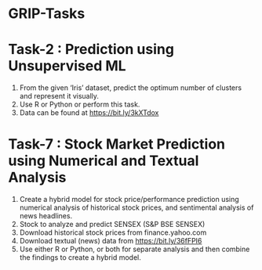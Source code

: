 # GRIP-Tasks

# Task-2 : Prediction using Unsupervised ML 

1. From the given ‘Iris’ dataset, predict the optimum number of clusters and represent it visually.
2. Use R or Python or perform this task.
3. Data can be found at https://bit.ly/3kXTdox

# Task-7 : Stock Market Prediction using Numerical and Textual Analysis 

1. Create a hybrid model for stock price/performance prediction using numerical analysis of historical stock prices, and sentimental analysis of news headlines.
2. Stock to analyze and predict SENSEX (S&P BSE SENSEX)
3. Download historical stock prices from finance.yahoo.com
4. Download textual (news) data from https://bit.ly/36fFPI6
5. Use either R or Python, or both for separate analysis and then combine the findings to create a hybrid model.

